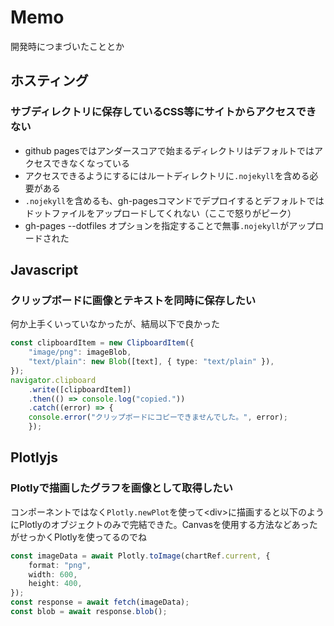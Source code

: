 # Memo

開発時につまづいたこととか

## ホスティング

### サブディレクトリに保存しているCSS等にサイトからアクセスできない

- github pagesではアンダースコアで始まるディレクトリはデフォルトではアクセスできなくなっている
- アクセスできるようにするにはルートディレクトリに`.nojekyll`を含める必要がある
- `.nojekyll`を含めるも、gh-pagesコマンドでデプロイするとデフォルトではドットファイルをアップロードしてくれない（ここで怒りがピーク）
- gh-pages --dotfiles オプションを指定することで無事`.nojekyll`がアップロードされた

## Javascript

### クリップボードに画像とテキストを同時に保存したい

何か上手くいっていなかったが、結局以下で良かった

```typescript
const clipboardItem = new ClipboardItem({
    "image/png": imageBlob,
    "text/plain": new Blob([text], { type: "text/plain" }),
});
navigator.clipboard
    .write([clipboardItem])
    .then(() => console.log("copied."))
    .catch((error) => {
    console.error("クリップボードにコピーできませんでした。", error);
    });
```

## Plotlyjs

### Plotlyで描画したグラフを画像として取得したい

コンポーネントではなく`Plotly.newPlot`を使って\<div\>に描画すると以下のようにPlotlyのオブジェクトのみで完結できた。Canvasを使用する方法などあったがせっかくPlotlyを使ってるのでね

```typescript
const imageData = await Plotly.toImage(chartRef.current, {
    format: "png",
    width: 600,
    height: 400,
});
const response = await fetch(imageData);
const blob = await response.blob();
```